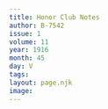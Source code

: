 ```yaml
---
title: Honor Club Notes
author: B-7542
issue: 1
volume: 11
year: 1916
month: 45
day: V
tags:
layout: page.njk
image:
---
```





